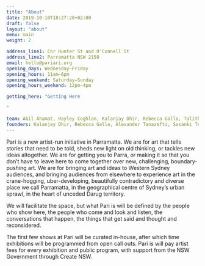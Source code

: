 ```yaml
---
title: "About"
date: 2019-10-10T18:27:28+02:00
draft: false
layout: "about"
menu: main
weight: 2

address_line1: Cnr Hunter St and O'Connell St
address_line2: Parramatta NSW 2150
email: hello@pariari.org
opening_days: Wednesday–Friday
opening_hours: 11am–6pm
opening_weekend: Saturday–Sunday
opening_hours_weekend: 12pm–4pm

getting_here: "Getting Here

"

team: Akil Ahamat, Hayley Coghlan, Kalanjay Dhir, Rebecca Gallo, Talitha Hanna, Gianna Hayes, Namika Parajuli, EJ Son, Alexander Tanazefti, Justine Youssef, Tian Zhang
founders: Kalanjay Dhir, Rebecca Gallo, Alexander Tanazefti, Sasanki Tennakoon, Justine Youssef and Tian Zhang
---
```


Pari is a new artist-run initiative in Parramatta. We are for art that tells stories that need to be told, sheds new light on old thinking, or tackles new ideas altogether. We are for getting you to Parra, or making it so that you don’t have to leave here to come together over new, challenging, boundary-pushing art. We are for bringing art and ideas to Western Sydney audiences, and bringing audiences from elsewhere to experience art in the crane-hogging, uber-developing, beautifully contradictory and diverse place we call Parramatta, in the geographical centre of Sydney’s urban sprawl, in the heart of unceded Darug territory.

We will facilitate the space, but what Pari is will be defined by the people who show here, the people who come and look and listen, the conversations that happen, the things that get said and thought and reconsidered.

The first few shows at Pari will be curated in-house, after which time exhibitions will be programmed from open call outs. Pari is will pay artist fees for every exhibition and public program, with support from the NSW Government through Create NSW.
